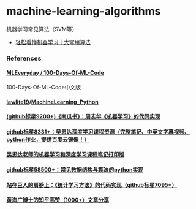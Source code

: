 # machine-learning-algorithms
机器学习常见算法（SVM等）


* [轻松看懂机器学习十大常用算法](https://www.jianshu.com/p/8eaa924ad39e)



### References

#### [MLEveryday / 100-Days-Of-ML-Code](https://github.com/MLEveryday/100-Days-Of-ML-Code)
100-Days-Of-ML-Code中文版


#### [lawlite19](https://github.com/lawlite19)/**[MachineLearning_Python](https://github.com/lawlite19/MachineLearning_Python)**


<a name="tfi56"></a>
#### [(github标星9200+)《南瓜书》：周志华《机器学习》的代码实现](https://mp.weixin.qq.com/s/8K4nyft3YnSioxWDxeh8NA)
<a name="eQel9"></a>
#### 
<a name="2g66m"></a>
#### [](https://mp.weixin.qq.com/s/U4tK77PgcB1NTMFWtSYDfA)
<a name="CIDBc"></a>
#### [github标星8331+：吴恩达深度学习课程资源（完整笔记、中英文字幕视频、python作业，提供百度云镜像！）](https://mp.weixin.qq.com/s/tjDX7lIi7IcXDdZQsGkS4w)
<a name="8nzoV"></a>
#### [吴恩达老师的机器学习和深度学习课程笔记打印版](https://mp.weixin.qq.com/s/gc1_dbT7Mu4OepxbjfRYXg)

<a name="HkmMY"></a>
#### [github标星58500+：常见数据结构与算法的python实现](https://mp.weixin.qq.com/s/m23ATVgskKTPV-5ATmrwmQ)
<a name="ombiG"></a>
#### [站在巨人的肩膀上：《统计学习方法》的代码实现（github标星7095+）](https://mp.weixin.qq.com/s/U4tK77PgcB1NTMFWtSYDfA)
<a name="AZCiY"></a>
#### [黄海广博士的知乎高赞（1000+）文章分享](https://mp.weixin.qq.com/s/fp_EFvOJBsFo4lQRZ8q2BA)













